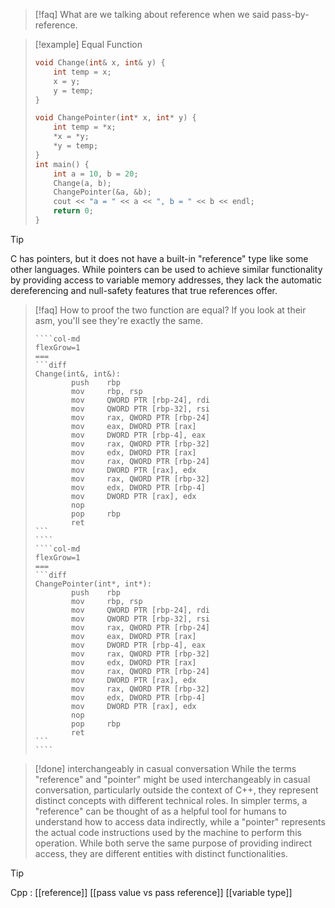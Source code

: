 
>[!faq] What are we talking about reference when we said pass-by-reference. 
 
 >[!example] Equal Function
 >```cpp
 >void Change(int& x, int& y) {
>     int temp = x;
>     x = y;
>     y = temp;
> }
> 
> void ChangePointer(int* x, int* y) {
>     int temp = *x;
>     *x = *y;
>     *y = temp;
> }
> int main() {
>     int a = 10, b = 20;
>     Change(a, b);
>     ChangePointer(&a, &b);
>     cout << "a = " << a << ", b = " << b << endl;
>     return 0;
> }
>```

>[!tip] 
> C has pointers, but it does not have a built-in "reference" type like some other languages. While pointers can be used to achieve similar functionality by providing access to variable memory addresses, they lack the automatic dereferencing and null-safety features that true references offer.

>[!faq] How to proof the two function are equal?
>If you look at their asm, you'll see they're exactly the same.
> `````col
> ````col-md
> flexGrow=1
> ===
> ```diff
> Change(int&, int&):
>         push    rbp
>         mov     rbp, rsp
>         mov     QWORD PTR [rbp-24], rdi
>         mov     QWORD PTR [rbp-32], rsi
>         mov     rax, QWORD PTR [rbp-24]
>         mov     eax, DWORD PTR [rax]
>         mov     DWORD PTR [rbp-4], eax
>         mov     rax, QWORD PTR [rbp-32]
>         mov     edx, DWORD PTR [rax]
>         mov     rax, QWORD PTR [rbp-24]
>         mov     DWORD PTR [rax], edx
>         mov     rax, QWORD PTR [rbp-32]
>         mov     edx, DWORD PTR [rbp-4]
>         mov     DWORD PTR [rax], edx
>         nop
>         pop     rbp
>         ret
> ```
> ````
> ````col-md
> flexGrow=1
> ===
> ```diff
> ChangePointer(int*, int*):
>         push    rbp
>         mov     rbp, rsp
>         mov     QWORD PTR [rbp-24], rdi
>         mov     QWORD PTR [rbp-32], rsi
>         mov     rax, QWORD PTR [rbp-24]
>         mov     eax, DWORD PTR [rax]
>         mov     DWORD PTR [rbp-4], eax
>         mov     rax, QWORD PTR [rbp-32]
>         mov     edx, DWORD PTR [rax]
>         mov     rax, QWORD PTR [rbp-24]
>         mov     DWORD PTR [rax], edx
>         mov     rax, QWORD PTR [rbp-32]
>         mov     edx, DWORD PTR [rbp-4]
>         mov     DWORD PTR [rax], edx
>         nop
>         pop     rbp
>         ret
> ```
> ````
> `````

>[!done] interchangeably in casual conversation
> While the terms "reference" and "pointer" might be used interchangeably in casual conversation, particularly outside the context of C++, they represent distinct concepts with different technical roles. In simpler terms, a "reference" can be thought of as a helpful tool for humans to understand how to access data indirectly, while a "pointer" represents the actual code instructions used by the machine to perform this operation. While both serve the same purpose of providing indirect access, they are different entities with distinct functionalities.
> 


>[!tip] 
>Cpp : [[reference]]
>[[pass value vs pass reference]] [[variable type]]
>

